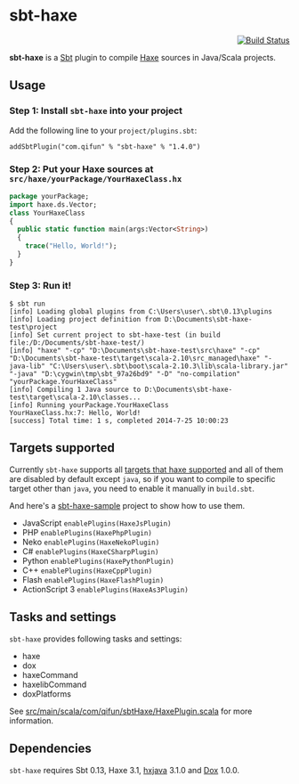 # sbt-haxe

<div align="right"><a href="https://travis-ci.org/qifun/sbt-haxe"><img alt="Build Status" src="https://travis-ci.org/qifun/sbt-haxe.png?branch=master"/></a></div>

**sbt-haxe** is a [Sbt](http://www.scala-sbt.org/) plugin to compile [Haxe](http://www.haxe.org/) sources in Java/Scala projects.

## Usage

### Step 1: Install `sbt-haxe` into your project

Add the following line to your `project/plugins.sbt`:

    addSbtPlugin("com.qifun" % "sbt-haxe" % "1.4.0")

### Step 2: Put your Haxe sources at `src/haxe/yourPackage/YourHaxeClass.hx`

``` haxe
package yourPackage;
import haxe.ds.Vector;
class YourHaxeClass
{
  public static function main(args:Vector<String>)
  {
    trace("Hello, World!");
  }
}
```

### Step 3: Run it!

```
$ sbt run
[info] Loading global plugins from C:\Users\user\.sbt\0.13\plugins
[info] Loading project definition from D:\Documents\sbt-haxe-test\project
[info] Set current project to sbt-haxe-test (in build file:/D:/Documents/sbt-haxe-test/)
[info] "haxe" "-cp" "D:\Documents\sbt-haxe-test\src\haxe" "-cp" "D:\Documents\sbt-haxe-test\target\scala-2.10\src_managed\haxe" "-java-lib" "C:\Users\user\.sbt\boot\scala-2.10.3\lib\scala-library.jar" "-java" "D:\cygwin\tmp\sbt_97a26bd9" "-D" "no-compilation" "yourPackage.YourHaxeClass"
[info] Compiling 1 Java source to D:\Documents\sbt-haxe-test\target\scala-2.10\classes...
[info] Running yourPackage.YourHaxeClass
YourHaxeClass.hx:7: Hello, World!
[success] Total time: 1 s, completed 2014-7-25 10:00:23
```

## Targets supported
Currently `sbt-haxe` supports all [targets that haxe supported](http://haxe.org/manual/target-details.html) and all of them are disabled by default except `java`, so if you want to compile to specific target other than `java`, you need to enable it manually in `build.sbt`.

And here's a [sbt-haxe-sample](https://github.com/new-cbs/sbt-haxe-sample) project to show how to use them.

- JavaScript `enablePlugins(HaxeJsPlugin)`
- PHP `enablePlugins(HaxePhpPlugin)`
- Neko `enablePlugins(HaxeNekoPlugin)`
- C# `enablePlugins(HaxeCSharpPlugin)`
- Python `enablePlugins(HaxePythonPlugin)`
- C++ `enablePlugins(HaxeCppPlugin)`
- Flash `enablePlugins(HaxeFlashPlugin)`
- ActionScript 3 `enablePlugins(HaxeAs3Plugin)`

## Tasks and settings

`sbt-haxe` provides following tasks and settings:

 * haxe
 * dox
 * haxeCommand
 * haxelibCommand
 * doxPlatforms

See [src/main/scala/com/qifun/sbtHaxe/HaxePlugin.scala](https://bitbucket.org/qforce/sbt-haxe/src/master/src/main/scala/com/qifun/sbtHaxe/HaxePlugin.scala#cl-34) for more information.

## Dependencies

`sbt-haxe` requires Sbt 0.13, Haxe 3.1, [hxjava](http://lib.haxe.org/p/hxjava) 3.1.0 and [Dox](http://lib.haxe.org/p/dox) 1.0.0.
